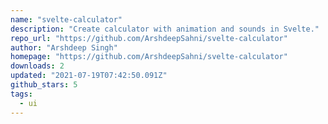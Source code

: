```yaml
---
name: "svelte-calculator"
description: "Create calculator with animation and sounds in Svelte."
repo_url: "https://github.com/ArshdeepSahni/svelte-calculator"
author: "Arshdeep Singh"
homepage: "https://github.com/ArshdeepSahni/svelte-calculator"
downloads: 2
updated: "2021-07-19T07:42:50.091Z"
github_stars: 5
tags: 
  - ui
---
```


